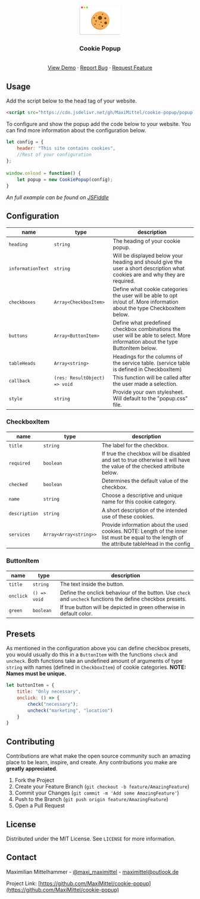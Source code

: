 <!-- PROJECT LOGO -->
<br />
<p align="center">
  <a href="https://github.com/MaxiMittel/cookie-popup">
    <img src="icon.png" alt="Logo" height="80">
  </a>
  <h3 align="center">Cookie Popup</h3>

  <p align="center">
    <br />
    <a href="https://jsfiddle.net/MaxiMittel/uavrwmdc/22/">View Demo</a>
    ·
    <a href="https://github.com/MaxiMittel/cookie-popup/issues">Report Bug</a>
    ·
    <a href="https://github.com/MaxiMittel/cookie-popup/issues">Request Feature</a>
  </p>
</p>


<!-- USAGE EXAMPLES -->
## Usage

Add the script below to the head tag of your website.
```html
<script src="https://cdn.jsdelivr.net/gh/MaxiMittel/cookie-popup/popup.min.js"></script>
```

To configure and show the popup add the code below to your website. You can find more information about the configuration below.

```js
let config = {
    header: "This site contains cookies",
    //Rest of your configuration
};

window.onload = function() {
    let popup = new CookiePopup(config);
}
```

_An full example can be found on [JSFiddle](https://jsfiddle.net/MaxiMittel/uavrwmdc/22/)_

<!-- CONTRIBUTING -->
## Configuration

| name            | type                        | description                                                                                                                     |
|-----------------|-----------------------------|---------------------------------------------------------------------------------------------------------------------------------|
| `heading`         | `string`                      | The heading of your cookie popup.                                                                                               |
| `informationText` | `string`                      | Will be displayed below your heading and should give the user a short description what cookies are and why they are required.   |
| `checkboxes`      | `Array<CheckboxItem> `        | Define what cookie categories the user will be able to opt in/out of. More information about the type CheckboxItem below.       |
| `buttons`         | `Array<ButtonItem>`          | Define what predefined checkbox combinations the user will be able to select. More information about the type ButtonItem below. |
| `tableHeads`      | `Array<string>`               | Headings for the columns of the service table. (service table is defined in CheckboxItem)                                       |
| `callback`        | `(res: ResultObject) => void` | This function will be called after the user made a selection.                                                                   |
| `style`           | `string`                      | Provide your own stylesheet. Will default to the "popup.css" file.                                                              |

### CheckboxItem
| name        | type                 | description                                                                                                                                     |
|-------------|----------------------|-------------------------------------------------------------------------------------------------------------------------------------------------|
| `title`       | `string`               | The label for the checkbox.                                                                                                                     |
| `required`    | `boolean`              | If true the checkbox will be disabled and set to true otherwise it will have the value of the checked attribute below.                          |
| `checked`     | `boolean`              | Determines the default value of the checkbox.                                                                                                   |
| `name`        | `string`               | Choose a descriptive and unique name for this cookie category.                                                                                  |
| `description` | `string`               | A short description of the intended use of these cookies.                                                                                       |
| `services`    | `Array<Array<string>>` | Provide information about the used cookies. NOTE: Length of the inner list must be equal to the length of the attribute tableHead in the config |

### ButtonItem
| name    | type       | description                                                                                                  |
|---------|------------|--------------------------------------------------------------------------------------------------------------|
| `title`   | `string`     | The text inside the button.                                                                                  |
| `onclick` | `() => void` | Define the onclick behaviour of the button. Use `check` and `uncheck` functions the define checkbox presets. |
| `green`   | `boolean`    | If true button will be depicted in green otherwise in default color.                                         |

<!-- OTHER FUNCTIONS -->
## Presets
As mentioned in the configuration above you can define checkbox presets, you would usually do this in a `ButtonItem` with the functions `check` and `uncheck`. Both functions take an undefined amount of arguments of type `string` with names (defined in `CheckboxItem`) of cookie categories. **NOTE: Names must be unique.**

```js
let buttonItem = {
    title: "Only necessary",
    onclick: () => {
        check("necessary");
        uncheck("marketing", "location")
    }
}
```

<!-- CONTRIBUTING -->
## Contributing

Contributions are what make the open source community such an amazing place to be learn, inspire, and create. Any contributions you make are **greatly appreciated**.

1. Fork the Project
2. Create your Feature Branch (`git checkout -b feature/AmazingFeature`)
3. Commit your Changes (`git commit -m 'Add some AmazingFeature'`)
4. Push to the Branch (`git push origin feature/AmazingFeature`)
5. Open a Pull Request



<!-- LICENSE -->
## License

Distributed under the MIT License. See `LICENSE` for more information.



<!-- CONTACT -->
## Contact

Maximilian Mittelhammer - [@maxi_maximittel](https://twitter.com/maxi_maximittel) - maximittel@outlook.de

Project Link: [https://github.com/MaxiMittel/cookie-popup](https://github.com/MaxiMittel/cookie-popup)